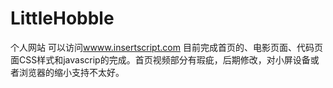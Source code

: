 # LittleHobble
个人网站
可以访问<a href="wwww.insertscript.com">wwww.insertscript.com</a>
目前完成首页的、电影页面、代码页面CSS样式和javascrip的完成。首页视频部分有瑕疵，后期修改，对小屏设备或者浏览器的缩小支持不太好。
